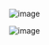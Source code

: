 ![image](https://user-images.githubusercontent.com/68769644/229361922-3d0cfcc1-9efb-46c1-916a-d6dd01bafb8c.png)



![image](https://user-images.githubusercontent.com/68769644/228260394-76f7859a-4442-478f-be9e-7270563538c6.png)
